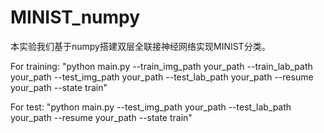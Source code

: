 # MINIST_numpy
本实验我们基于numpy搭建双层全联接神经网络实现MINIST分类。


For training:
"python main.py --train_img_path your_path --train_lab_path your_path --test_img_path your_path --test_lab_path your_path --resume your_path --state train"

For test:
"python main.py --test_img_path your_path --test_lab_path your_path --resume your_path --state train"
